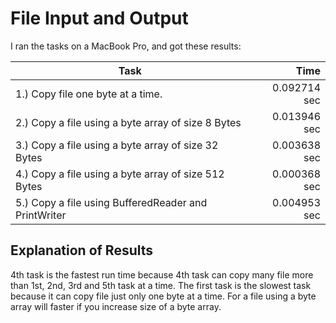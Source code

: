 # File Input and Output

I ran the tasks on a MacBook Pro, and got
these results:

Task                                                  | Time
------------------------------------------------------|-------:
1.) Copy file one byte at a time.                     | 0.092714 sec
2.) Copy a file using a byte array of size 8 Bytes    | 0.013946 sec
3.) Copy a file using a byte array of size 32 Bytes   | 0.003638 sec
4.) Copy a file using a byte array of size 512 Bytes  | 0.000368 sec
5.) Copy a file using BufferedReader and PrintWriter  | 0.004953 sec

## Explanation of Results

4th task is the fastest run time because 4th task can copy many file more than 1st, 2nd,
3rd and 5th task at a time. The first task is the slowest task because it can copy file
just only one byte at a time. For a file using a byte array will faster if you increase size
of a byte array.
